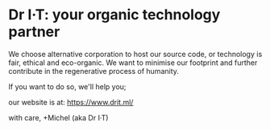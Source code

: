 # Dr I·T: your organic technology partner

We choose alternative corporation to host our source code, or technology is fair, ethical and eco-organic.
We want to minimise our footprint and further contribute in the regenerative process of humanity.

If you want to do so, we'll help you;

our website is at: <https://www.drit.ml/>

with care,
+Michel (aka Dr I·T)

